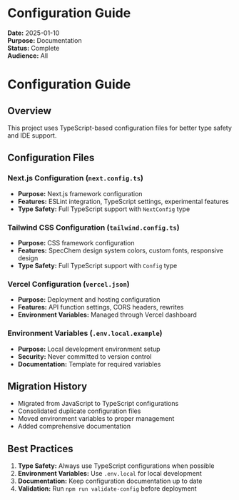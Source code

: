 # Configuration Guide

**Date:** 2025-01-10  
**Purpose:** Documentation  
**Status:** Complete  
**Audience:** All  

# Configuration Guide

## Overview
This project uses TypeScript-based configuration files for better type safety and IDE support.

## Configuration Files

### Next.js Configuration (`next.config.ts`)
- **Purpose:** Next.js framework configuration
- **Features:** ESLint integration, TypeScript settings, experimental features
- **Type Safety:** Full TypeScript support with `NextConfig` type

### Tailwind CSS Configuration (`tailwind.config.ts`)
- **Purpose:** CSS framework configuration
- **Features:** SpecChem design system colors, custom fonts, responsive design
- **Type Safety:** Full TypeScript support with `Config` type

### Vercel Configuration (`vercel.json`)
- **Purpose:** Deployment and hosting configuration
- **Features:** API function settings, CORS headers, rewrites
- **Environment Variables:** Managed through Vercel dashboard

### Environment Variables (`.env.local.example`)
- **Purpose:** Local development environment setup
- **Security:** Never committed to version control
- **Documentation:** Template for required variables

## Migration History
- Migrated from JavaScript to TypeScript configurations
- Consolidated duplicate configuration files
- Moved environment variables to proper management
- Added comprehensive documentation

## Best Practices
1. **Type Safety:** Always use TypeScript configurations when possible
2. **Environment Variables:** Use `.env.local` for local development
3. **Documentation:** Keep configuration documentation up to date
4. **Validation:** Run `npm run validate-config` before deployment
